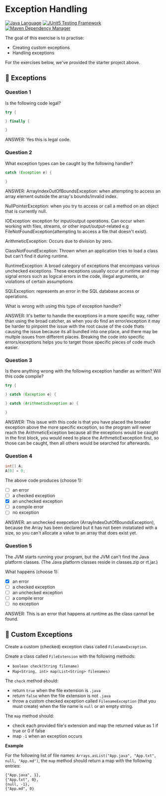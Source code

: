 # Exception Handling

[![Java Language](https://img.shields.io/badge/PLATFORM-OpenJDK-3A75B0.svg?style=for-the-badge)][1]
[![JUnit5 Testing Framework](https://img.shields.io/badge/testing%20framework-JUnit5-26A162.svg?style=for-the-badge)][2]
[![Maven Dependency Manager](https://img.shields.io/badge/dependency%20manager-Maven-AA215A.svg?style=for-the-badge)][3]

The goal of this exercise is to practise:
- Creating custom exceptions
- Handling exceptions

For the exercises below, we've provided the starter project above.

## :pushpin: Exceptions

### Question 1

Is the following code legal?

```java
try {

} finally {

}
```

ANSWER: Yes this is legal code. 

### Question 2

What exception types can be caught by the following handler?
```java
catch (Exception e) {
    
}
```

ANSWER: 
ArrayIndexOutOfBoundsException: when attempting to access an array element outside the array's bounds/invalid index.

NullPointerException: when you try to access or call a method on an object that is currently null.

IOException: exception for input/output operations. Can occur when working with files, streams, or other input/output-related e.g FileNotFoundException(attempting to access a file that doesn't exist).

ArithmeticException: Occurs due to division by zero.

ClassNotFoundException: Thrown when an application tries to load a class but can't find it during runtime.

RuntimeException: A broad category of exceptions that encompass various unchecked exceptions. These exceptions usually occur at runtime and may signal errors such as logical errors in the code, illegal arguments, or violations of certain assumptions

SQLException: represents an error in the SQL database access or operations.




What is wrong with using this type of exception handler?

ANSWER: It's better to handle the exceptions in a more specific way, rather than using the broad catcher, as when you do find an error/exception it may be harder to pinpoint the issue with the root cause of the code thats causing the issue because its all bundled into one place, and there may be multple issues from different places. Breaking the code into specific errors/exceptions helps you to target those specific pieces of code much easier. 



### Question 3

Is there anything wrong with the following exception handler as written? Will this code compile?

```java
try {

} catch (Exception e) {

} catch (ArithmeticException a) {

}
```

ANSWER: This issue with this code is that you have placed the broader exception above the more specific exception, so the program will never reach the ArithmeticException because all the exceptions would be caught in the first block, you would need to place the ArthmeticExeception first, so those can be caught, then all others would be searched for afterwards. 

### Question 4

```java
int[] A; 
A[0] = 0;
```

The above code produces (choose 1):

- [ ] an error
- [ ] a checked exception
- [x] an unchecked exception
- [ ] a compile error
- [ ] no exception

ANSWER: an unchecked exepcetion (ArrayIndexOutOfBoundsException), because the Array has been declared but it has not been instatiated with a size, so you can't allocate a value to an array that does exist yet. 

### Question 5

The JVM starts running your program, but the JVM can't find the Java platform classes. 
(The Java platform classes reside in classes.zip or rt.jar.)

What happens (choose 1):

- [x] an error
- [ ] a checked exception
- [ ] an unchecked exception
- [ ] a compile error
- [ ] no exception

ANSWER: This is an error that happens at runtime as the class cannot be found.

## :pushpin: Custom Exceptions

Create a custom (checked) exception class called `FilenameException`.

Create a class called `FileExtension` with the following methods:

- `boolean check(String filename)`
- `Map<String, int> map(List<String> filenames)`

The `check` method should:
- return `true` when the file extension is `.java`
- return `false` when the file extension is not `.java`
- throw a custom checked exception called `FilenameException` (that you must create) when the file name is `null` or an empty string.

The `map` method should:
- check each provided file's extension and map the returned value as 1 if true or 0 if false
- map `-1` when an exception occurs

**Example**

For the following list of file names: `Arrays.asList("App.java", "App.txt", null, "App.md")`, the `map` method should return a map with the following entries:

```txt
{"App.java", 1},
{"App.txt", 0},
{null, -1},
{"App.md", 0}
```

[1]: https://docs.oracle.com/javase/17/docs/api/index.html
[2]: https://junit.org/junit5/
[3]: https://maven.apache.org/